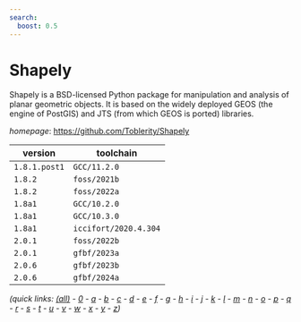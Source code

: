 ```yaml
---
search:
  boost: 0.5
---
```

# Shapely

Shapely is a BSD-licensed Python package for manipulation and analysis of planar geometric objects. It is based on the widely deployed GEOS (the engine of PostGIS) and JTS (from which GEOS is ported) libraries.

*homepage*: <https://github.com/Toblerity/Shapely>

version | toolchain
--------|----------
``1.8.1.post1`` | ``GCC/11.2.0``
``1.8.2`` | ``foss/2021b``
``1.8.2`` | ``foss/2022a``
``1.8a1`` | ``GCC/10.2.0``
``1.8a1`` | ``GCC/10.3.0``
``1.8a1`` | ``iccifort/2020.4.304``
``2.0.1`` | ``foss/2022b``
``2.0.1`` | ``gfbf/2023a``
``2.0.6`` | ``gfbf/2023b``
``2.0.6`` | ``gfbf/2024a``


*(quick links: [(all)](../index.md) - [0](../0/index.md) - [a](../a/index.md) - [b](../b/index.md) - [c](../c/index.md) - [d](../d/index.md) - [e](../e/index.md) - [f](../f/index.md) - [g](../g/index.md) - [h](../h/index.md) - [i](../i/index.md) - [j](../j/index.md) - [k](../k/index.md) - [l](../l/index.md) - [m](../m/index.md) - [n](../n/index.md) - [o](../o/index.md) - [p](../p/index.md) - [q](../q/index.md) - [r](../r/index.md) - [s](../s/index.md) - [t](../t/index.md) - [u](../u/index.md) - [v](../v/index.md) - [w](../w/index.md) - [x](../x/index.md) - [y](../y/index.md) - [z](../z/index.md))*

